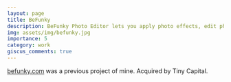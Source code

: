 ```yaml
---
layout: page
title: BeFunky
description: BeFunky Photo Editor lets you apply photo effects, edit photos and create photo collages with collage maker.
img: assets/img/befunky.jpg
importance: 5
category: work
giscus_comments: true
---
```


<a href="https://www.befunky.com/">befunky.com</a> was a previous project of mine. Acquired by Tiny Capital.
